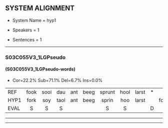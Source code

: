 
## SYSTEM ALIGNMENT

- System Name = hyp1

- Speakers = 1

- Sentences = 1

---

### S03C055V3_1LGPseudo

#### (S03C055V3_1LGPseudo-words)

- Cor=22.2%	Sub=71.1%	Del=6.7%	Ins=0.0%

|  |  |  |  |  |  |  |  |  |  |  |  |  |  |  |  |  |  |  |  |  |  |  |  |  |  |  |  |  |  |  |  |  |  |  |  |  |  |  |  |  |  |  |  |  |  |
|:--- |:---:|:---:|:---:|:---:|:---:|:---:|:---:|:---:|:---:|:---:|:---:|:---:|:---:|:---:|:---:|:---:|:---:|:---:|:---:|:---:|:---:|:---:|:---:|:---:|:---:|:---:|:---:|:---:|:---:|:---:|:---:|:---:|:---:|:---:|:---:|:---:|:---:|:---:|:---:|:---:|:---:|:---:|:---:|:---:|:---:|
| REF | fook | sooi | dau | ant | beeg | sprunt | hool | larst | * | * | vout | zwoei | fam | * | rachts | vaap | sprieuw | keng | * | swoers | doer | plirt | jien | blard | guul | hoekt | neeuw | noork | vid | zans | leum | haans | spaai | sjalt | heik | sank | roen | frijk | eem | * | schard | grek | dron | snaaf | stuid |
| HYP1 | fork | soy | taol | ant | beeg | sprin | hoo | larst |  | fouvoa | vout |  | swoy | panricg | recht | taap | spreeuw | king | spoe | swoors | toer | spliert | gi | plaart | guul | hoekt |  | neem | noort | viet | zand | len | handspay | scheld | hek | sank | roen | fruik | één | shart | schart | grek | trom | snaaf | stuit |
| EVAL | S | S | S |  |  | S | S |  | D | S |  | D | S | S | S | S | S | S | S | S | S | S | S | S |  |  | D | S | S | S | S | S | S | S | S |  |  | S | S | S | S |  | S |  | S |
---

---
